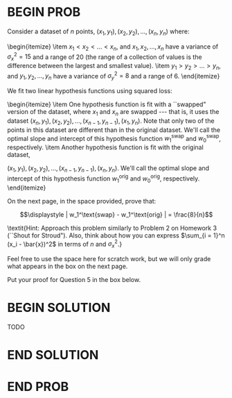 # BEGIN PROB

Consider a dataset of $n$ points, $(x_1, y_1), (x_2, y_2), ..., (x_n, y_n)$ where:

\begin{itemize}
    \item $x_1 < x_2 < ... < x_n$, and $x_1, x_2, ..., x_n$ have a variance of $\sigma_x^2 = 15$ and a range of 20 (the range of a collection of values is the difference between the largest and smallest value).
    \item $y_1 > y_2 > ... > y_n$, and $y_1, y_2, ..., y_n$ have a variance of $\sigma_y^2 = 8$ and a range of 6.
\end{itemize}

We fit two linear hypothesis functions using squared loss:

\begin{itemize}
\item One hypothesis function is fit with a ``swapped" version of the dataset, where $x_1$ and $x_n$ are swapped --- that is, it uses the dataset $(x_n, y_1), (x_2, y_2), ..., (x_{n-1}, y_{n-1}), (x_1, y_n)$. Note that only two of the points in this dataset are different than in the original dataset. We'll call the optimal slope and intercept of this hypothesis function $w_1^\text{swap}$ and $w_0^\text{swap}$, respectively.
\item Another hypothesis function is fit with the original dataset, 

$(x_1, y_1), (x_2, y_2), ..., (x_{n-1}, y_{n-1}), (x_n, y_n)$. We'll call the optimal slope and intercept of this hypothesis function $w_1^\text{orig}$ and $w_0^\text{orig}$, respectively. 
\end{itemize}

On the next page, in the space provided, prove that:

$$\displaystyle | w_1^\text{swap} - w_1^\text{orig} | = \frac{8}{n}$$

\textit{Hint: Approach this problem similarly to Problem 2 on Homework 3 (``Shout for Stroud"). Also, think about how you can express $\sum_{i = 1}^n (x_i - \bar{x})^2$ in terms of $n$ and $\sigma_x^2$.}

Feel free to use the space here for scratch work, but we will only grade what appears in the box on the next page.

Put your proof for Question 5 in the box below.

# BEGIN SOLUTION

TODO

# END SOLUTION
    


# END PROB